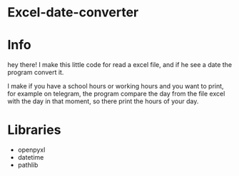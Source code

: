 # Excel-date-converter

# Info

hey there! I make this little code for read a excel file, and if he see a date the program convert it.

I make if you have a school hours or working hours and you want to print, for example on telegram,
the program compare the day from the file excel with the day in that moment, so there print the hours of your day.

# Libraries

* openpyxl
* datetime
* pathlib
